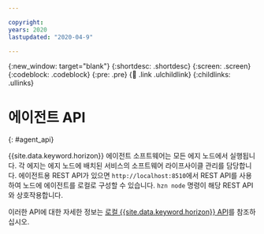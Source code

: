 ```yaml
---

copyright:
years: 2020
lastupdated: "2020-04-9"

---
```


{:new_window: target="blank"}
{:shortdesc: .shortdesc}
{:screen: .screen}
{:codeblock: .codeblock}
{:pre: .pre}
{:child: .link .ulchildlink}
{:childlinks: .ullinks}

# 에이전트 API
{: #agent_api}

{{site.data.keyword.horizon}} 에이전트 소프트웨어는 모든 에지 노드에서 실행됩니다. 각 에지는 에지 노드에 배치된 서비스의 소프트웨어 라이프사이클 관리를 담당합니다. 에이전트용 REST API가 있으면 `http://localhost:8510`에서 REST API를 사용하여 노드에 에이전트를 로컬로 구성할 수 있습니다. `hzn node` 명령이 해당 REST API와 상호작용합니다.

이러한 API에 대한 자세한 정보는 [로컬 {{site.data.keyword.horizon}} API](https://github.com/open-horizon/anax/blob/master/docs/api.md)를 참조하십시오.
